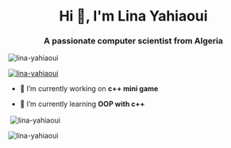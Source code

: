<h1 align="center">Hi 👋, I'm Lina Yahiaoui</h1>
<h3 align="center">A passionate computer scientist from Algeria</h3>

<p align="left"> <img src="https://komarev.com/ghpvc/?username=lina-yahiaoui&label=Profile%20views&color=0e75b6&style=flat" alt="lina-yahiaoui" /> </p>

<p align="left"> <a href="https://github.com/ryo-ma/github-profile-trophy"><img src="https://github-profile-trophy.vercel.app/?username=lina-yahiaoui" alt="lina-yahiaoui" /></a> </p>

- 🔭 I’m currently working on **c++ mini game**

- 🌱 I’m currently learning **OOP with c++**


<p>&nbsp;<img align="center" src="https://github-readme-stats.vercel.app/api?username=lina-yahiaoui&show_icons=true&locale=en" alt="lina-yahiaoui" /></p>

<p><img align="center" src="https://github-readme-streak-stats.herokuapp.com/?user=lina-yahiaoui&" alt="lina-yahiaoui" /></p>
